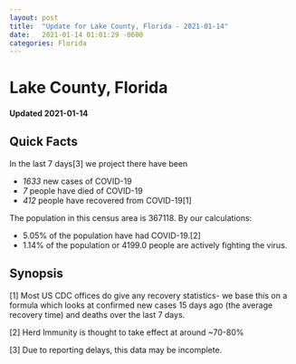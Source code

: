 ```yaml
---
layout: post
title:  "Update for Lake County, Florida - 2021-01-14"
date:   2021-01-14 01:01:29 -0600
categories: Florida
---
```


# Lake County, Florida
#### Updated 2021-01-14

## Quick Facts

In the last 7 days[3] we project there have been
- *1633* new cases of COVID-19
- *7* people have died of COVID-19
- *412* people have recovered from COVID-19[1]

The population in this census area is 367118. By our calculations:
- 5.05% of the population have had COVID-19.[2]
- 1.14% of the population or 4199.0 people are actively fighting the virus.

## Synopsis




[1] Most US CDC offices do give any recovery statistics- we base this on a formula which looks at confirmed new cases
15 days ago (the average recovery time) and deaths over the last 7 days.

[2] Herd Immunity is thought to take effect at around ~70-80%

[3] Due to reporting delays, this data may be incomplete.
 
    